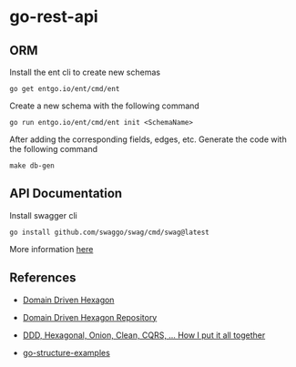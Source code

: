 # go-rest-api

## ORM 

Install the ent cli to create new schemas

```
go get entgo.io/ent/cmd/ent
```

Create a new schema with the following command 

```
go run entgo.io/ent/cmd/ent init <SchemaName>
```

After adding the corresponding fields, edges, etc. Generate the code with the following command

```
make db-gen
```

## API Documentation

Install swagger cli

```
go install github.com/swaggo/swag/cmd/swag@latest
```

More information [here](https://github.com/swaggo/swag)

## References

- [Domain Driven Hexagon](https://awesomeopensource.com/project/Sairyss/domain-driven-hexagon)

- [Domain Driven Hexagon Repository](https://github.com/Sairyss/domain-driven-hexagon)

- [DDD, Hexagonal, Onion, Clean, CQRS, … How I put it all together](https://herbertograca.com/2017/11/16/explicit-architecture-01-ddd-hexagonal-onion-clean-cqrs-how-i-put-it-all-together/)

- [go-structure-examples](https://sourcegraph.com/github.com/katzien/go-structure-examples@master)